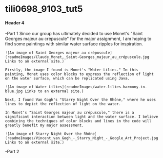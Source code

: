 # tili0698_9103_tut5
#### Header 4
-Part 1
    Since our group has ultimately decided to use Monet's "Saint Georges majeur au crépuscule" for the major assignment, I am hoping to find some paintings with similar water surface ripples for inspiration.
    
    ![An image of Saint Georges majeur au crépuscule](readmeImages/Claude_Monet,_Saint-Georges_majeur_au_crépuscule.jpg Links to an external site.)

    Firstly, the image I found is Monet's "Water Lilies." In this painting, Monet uses color blocks to express the reflection of light on the water surface, which can be replicated using Java.

    ![An image of Water Lilies](readmeImages/water-lilies-harmony-in-blue.jpg Links to an external site.)

    Next, I found Van Gogh's "Starry Night Over the Rhône," where he uses lines to depict the reflection of light on the water.

    In Monet's "Saint Georges majeur au crépuscule," there is a significant interaction between light and the water surface. I believe combining the techniques of color blocks and lines in the code will greatly benefit my major assessment.

    ![An image of Starry Night Over the Rhône](readmeImages/Vincent_van_Gogh_-_Starry_Night_-_Google_Art_Project.jpg Links to an external site.)   

-Part 2 